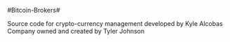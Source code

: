 #Bitcoin-Brokers#

Source code for crypto-currency management developed by Kyle Alcobas
Company owned and created by Tyler Johnson